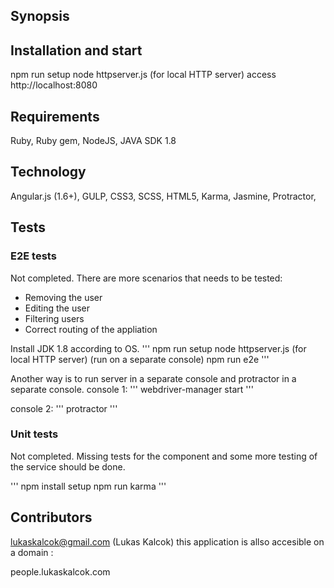 ## Synopsis

## Installation and start

npm run setup
node httpserver.js (for local HTTP server)
access http://localhost:8080 

## Requirements
Ruby, Ruby gem, NodeJS, JAVA SDK 1.8

## Technology
Angular.js (1.6+), GULP, CSS3, SCSS, HTML5, Karma, Jasmine, Protractor, 

## Tests

### E2E tests

Not completed. There are more scenarios that needs to be tested:
* Removing the user
* Editing the user
* Filtering users
* Correct routing of the appliation

Install JDK 1.8 according to OS.
'''
npm run setup
node httpserver.js (for local HTTP server) (run on a separate console)
npm run e2e 
'''

Another way is to run server in a separate console and protractor in a separate console.
console 1:
'''
webdriver-manager start
'''

console 2:
'''
protractor
'''

### Unit tests
Not completed. Missing tests for the component and some more testing of the service should be done.

'''
npm install setup
npm run karma
'''
## Contributors

lukaskalcok@gmail.com (Lukas Kalcok)
this application is allso accesible on a domain : 

people.lukaskalcok.com


